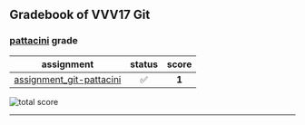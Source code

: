 ## Gradebook of VVV17 Git

### [**pattacini**](https://github.com/pattacini) grade

| assignment | status | score |
|    :--:    |  :--:  | :--:  |
| [assignment_git-pattacini](https://github.com/easy-peasy-robotics/assignment_git-pattacini) | :white_check_mark: | **1** |

![total score](https://img.shields.io/badge/total_score-1-brightgreen.svg?style=flat-square)

---

